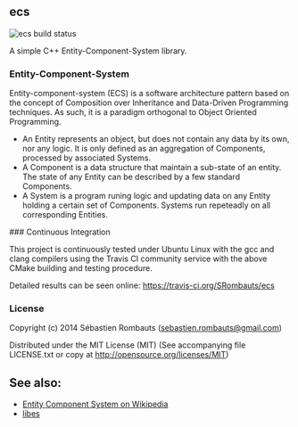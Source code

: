 ecs
---

![ecs build status](https://api.travis-ci.org/SRombauts/ecs.png "ecs build status")

A simple C++ Entity-Component-System library.

### Entity-Component-System

Entity-component-system (ECS) is a software architecture pattern based on the concept of Composition over Inheritance and Data-Driven Programming techniques.
As such, it is a paradigm orthogonal to Object Oriented Programming.

 - An Entity represents an object, but does not contain any data by its own, nor any logic. It is only defined as an aggregation of Components, processed by associated Systems.
 - A Component is a data structure that maintain a sub-state of an entity. The state of any Entity can be described by a few standard Components.
 - A System is a program runing logic and updating data on any Entity holding a certain set of Components. Systems run repeteadly on all corresponding Entities.

### Continuous Integration

This project is continuously tested under Ubuntu Linux with the gcc and clang compilers
using the Travis CI community service with the above CMake building and testing procedure.

Detailed results can be seen online: https://travis-ci.org/SRombauts/ecs

### License

Copyright (c) 2014 Sébastien Rombauts (sebastien.rombauts@gmail.com)

Distributed under the MIT License (MIT) (See accompanying file LICENSE.txt
or copy at http://opensource.org/licenses/MIT)

## See also:

 - [Entity Component System on Wikipedia](http://en.wikipedia.org/wiki/Entity_component_system)
 - [libes](https://github.com/jube/libes)
